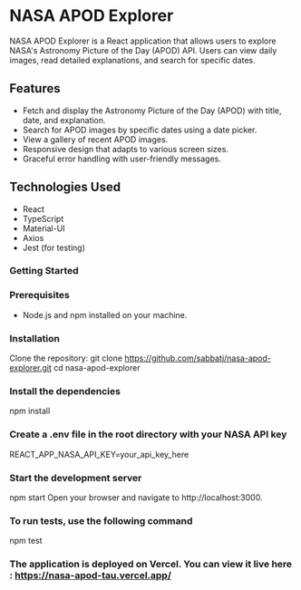 # NASA APOD Explorer
NASA APOD Explorer is a React application that allows users to explore NASA's Astronomy Picture of the Day (APOD) API. Users can view daily images, read detailed explanations, and search for specific dates.
## Features
- Fetch and display the Astronomy Picture of the Day (APOD) with title, date, and explanation.
- Search for APOD images by specific dates using a date picker.
- View a gallery of recent APOD images.
- Responsive design that adapts to various screen sizes.
- Graceful error handling with user-friendly messages.
## Technologies Used
- React
- TypeScript
- Material-UI
- Axios
- Jest (for testing)
### Getting Started
### Prerequisites
- Node.js and npm installed on your machine.
### Installation
 Clone the repository:
git clone https://github.com/sabbatj/nasa-apod-explorer.git
cd nasa-apod-explorer
### Install the dependencies
  npm install
### Create a .env file in the root directory with your NASA API key
REACT_APP_NASA_API_KEY=your_api_key_here
### Start the development server
 npm start
Open your browser and navigate to http://localhost:3000.
### To run tests, use the following command
npm test
### The application is deployed on Vercel. You can view it live here :  https://nasa-apod-tau.vercel.app/
